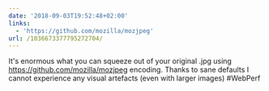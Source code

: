 ```yaml
---
date: '2018-09-03T19:52:48+02:00'
links:
  - 'https://github.com/mozilla/mozjpeg'
url: /1036673377795272704/
---
```

It's enormous what you can squeeze out of your original .jpg using https://github.com/mozilla/mozjpeg encoding. Thanks to sane defaults I cannot experience any visual artefacts (even with larger images) #WebPerf

